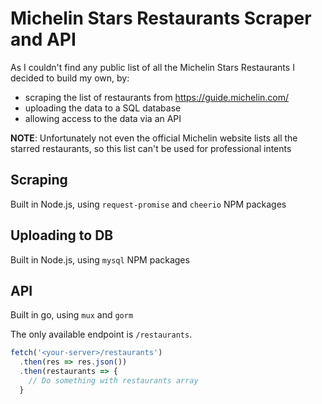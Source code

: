 # Michelin Stars Restaurants Scraper and API

As I couldn't find any public list of all the Michelin Stars Restaurants I decided to build my own, by:
- scraping the list of restaurants from https://guide.michelin.com/
- uploading the data to a SQL database
- allowing access to the data via an API

**NOTE**: Unfortunately not even the official Michelin website lists all the starred restaurants, so this list can't be used for professional intents

## Scraping

Built in Node.js, using `request-promise` and `cheerio` NPM packages

## Uploading to DB

Built in Node.js, using `mysql` NPM packages

## API

Built in go, using `mux` and `gorm`

The only available endpoint is `/restaurants`.

```js
fetch('<your-server>/restaurants')
  .then(res => res.json())
  .then(restaurants => {
    // Do something with restaurants array
  }
```
